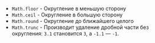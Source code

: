 - `Math.floor` - Округление в меньшую сторону
- `Math.ceil` - Округление в большую сторону
- `Math.round` - Округление до ближайшего целого
- `Math.trunc` - 	Производит удаление дробной части без округления: `3.1` становится `3`, а `-1.1` — `-1`.